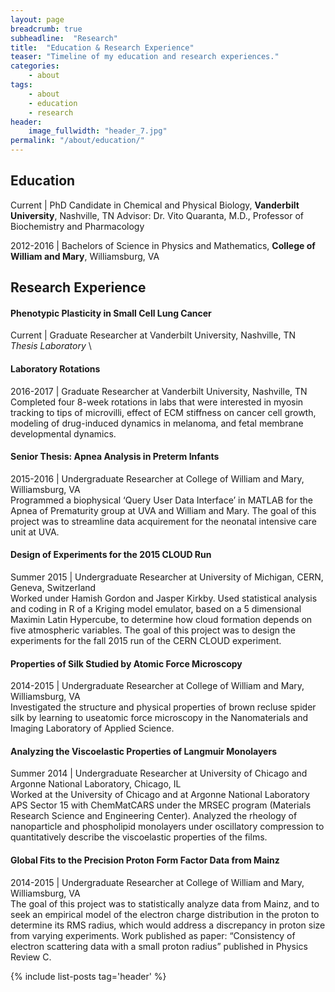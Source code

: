 ```yaml
---
layout: page
breadcrumb: true
subheadline:  "Research"
title:  "Education & Research Experience"
teaser: "Timeline of my education and research experiences."
categories:
    - about
tags:
    - about
    - education
    - research
header:
    image_fullwidth: "header_7.jpg"
permalink: "/about/education/"
---
```


## Education

Current | PhD Candidate in Chemical and Physical Biology, **Vanderbilt
University**, Nashville, TN
Advisor: Dr. Vito Quaranta, M.D., Professor of Biochemistry and
Pharmacology


2012-2016 | Bachelors of Science in Physics and Mathematics, **College
of William and Mary**, Williamsburg, VA


## Research Experience

#### Phenotypic Plasticity in Small Cell Lung Cancer
Current | Graduate Researcher at Vanderbilt University, Nashville, TN \
*Thesis Laboratory* \

#### Laboratory Rotations
2016-2017 | Graduate Researcher at Vanderbilt University, Nashville, TN\
Completed four 8-week rotations in labs that were interested in myosin tracking to tips of microvilli, effect of ECM stiffness on cancer cell growth, modeling of drug-induced dynamics in melanoma, and fetal membrane developmental dynamics.

#### Senior Thesis: Apnea Analysis in Preterm Infants
2015-2016 | Undergraduate Researcher at College of William and Mary,
Williamsburg, VA  \
Programmed a biophysical ‘Query User Data Interface’ in MATLAB for the Apnea of Prematurity group at UVA and William and Mary. The goal of this project was to streamline data acquirement for the neonatal intensive care unit at UVA.

#### Design of Experiments for the 2015 CLOUD Run
Summer 2015 | Undergraduate Researcher at University of Michigan, CERN,
Geneva, Switzerland  \
Worked under Hamish Gordon and Jasper Kirkby. Used statistical analysis and coding in R of a Kriging model emulator, based on a 5 dimensional Maximin Latin Hypercube, to determine how cloud formation depends on five atmospheric variables. The goal of this project was to design the experiments for the fall 2015 run of the CERN CLOUD experiment.

#### Properties of Silk Studied by Atomic Force Microscopy
2014-2015 | Undergraduate Researcher at College of William and Mary,
Williamsburg, VA  \
Investigated the structure and physical properties of brown recluse spider silk by learning to useatomic force microscopy in the Nanomaterials and Imaging Laboratory of Applied Science.

#### Analyzing the Viscoelastic Properties of Langmuir Monolayers
Summer 2014 | Undergraduate Researcher at University of Chicago and
Argonne National Laboratory, Chicago, IL  \
Worked at the University of Chicago and at Argonne National Laboratory APS Sector 15 with ChemMatCARS under the MRSEC program (Materials Research Science and Engineering Center). Analyzed the rheology of nanoparticle and phospholipid monolayers under oscillatory compression to quantitatively describe the viscoelastic properties of the films.

#### Global Fits to the Precision Proton Form Factor Data from Mainz
2014-2015 | Undergraduate Researcher at College of William and Mary,
Williamsburg, VA  \
The goal of this project was to statistically analyze data from Mainz, and to seek an empirical model of the electron charge distribution in the proton to determine its RMS radius, which would address a discrepancy in proton size from varying experiments. Work published as paper: “Consistency of electron scattering data with a small proton radius” published in Physics Review C.



{% include list-posts tag='header' %}
